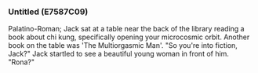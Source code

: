 ### Untitled (E7587C09)

Palatino-Roman; Jack sat at a table near the back of the library reading a book about chi kung, specifically opening your microcosmic orbit. Another book on the table was 'The Multiorgasmic Man'. "So you're into fiction, Jack?" Jack startled to see a beautiful young woman in front of him. "Rona?"
